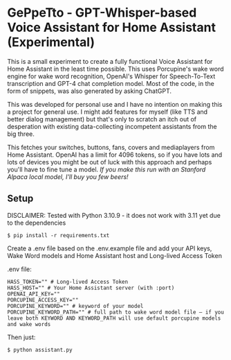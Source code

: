 GePpeTto - GPT-Whisper-based Voice Assistant for Home Assistant (Experimental)
====

This is a small experiment to create a fully functional Voice Assistant for Home Assistant in the least time possible. 
This uses Porcupine's wake word engine for wake word recognition, OpenAI's Whisper for Speech-To-Text transcription and GPT-4 chat 
completion model. Most of the code, in the form of snippets, was also generated by asking ChatGPT.

This was developed for personal use and I have no intention on making this a project for general use. I might add features for myself (like TTS and better dialog management) but that's only to scratch an itch out of desperation with existing data-collecting incompetent assistants from the big three. 

This fetches your switches, buttons, fans, covers and mediaplayers from Home Assistant. OpenAI has a limit for 4096 tokens, so if you have lots and lots of devices you might be out of luck with this approach and perhaps you'll have to fine tune a model. *If you make this run with an Stanford Alpaca local model, I'll buy you few beers!*

## Setup

DISCLAIMER: Tested with Python 3.10.9 - it does not work with 3.11 yet due to the dependencies

```
$ pip install -r requirements.txt
```

Create a .env file based on the .env.example file and add your API keys, Wake Word models and Home Assistant host and Long-lived Access Token

.env file:

```
HASS_TOKEN="" # Long-lived Access Token
HASS_HOST="" # Your Home Assistant server (with :port)
OPENAI_API_KEY=""
PORCUPINE_ACCESS_KEY=""
PORCUPINE_KEYWORD="" # keyword of your model
PORCUPINE_KEYWORD_PATH="" # full path to wake word model file – if you leave both KEYWORD AND KEYWORD_PATH will use default porcupine models and wake words
```

Then just:

```
$ python assistant.py
```

